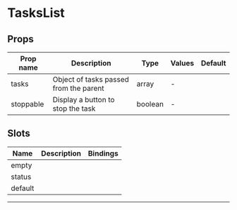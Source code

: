 # TasksList

## Props

| Prop name | Description                            | Type    | Values | Default |
| --------- | -------------------------------------- | ------- | ------ | ------- |
| tasks     | Object of tasks passed from the parent | array   | -      |         |
| stoppable | Display a button to stop the task      | boolean | -      |         |

## Slots

| Name    | Description | Bindings |
| ------- | ----------- | -------- |
| empty   |             |          |
| status  |             |          |
| default |             |          |

---
